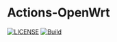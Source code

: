 # Actions-OpenWrt

[![LICENSE](https://img.shields.io/github/license/kingyan/Actions-OpenWrt)](LICENSE)
[![Build](https://img.shields.io/github/workflow/status/kingyan/Actions-OpenWrt/OpenWrt-CI)](https://github.com/kingyan/Actions-OpenWrt/actions)
